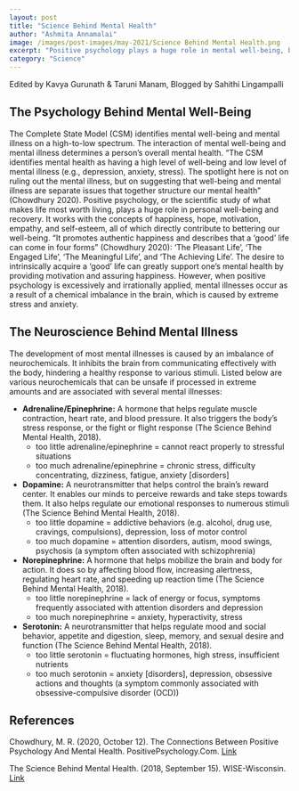 ```yaml
---
layout: post
title: "Science Behind Mental Health"
author: "Ashmita Annamalai"
image: /images/post-images/may-2021/Science Behind Mental Health.png
excerpt: "Positive psychology plays a huge role in mental well-being, but an extremity of it can cause an imbalance of neurochemicals, leading to various mental illnesses."
category: "Science"
---
```


Edited by Kavya Gurunath & Taruni Manam, Blogged by Sahithi Lingampalli

## The Psychology Behind Mental Well-Being
The Complete State Model (CSM) identifies mental well-being and mental illness on a high-to-low spectrum. The interaction of mental well-being and mental illness determines a person’s overall mental health. “The CSM identifies mental health as having a high level of well-being and low level of mental illness (e.g., depression, anxiety, stress). The spotlight here is not on ruling out the mental illness, but on suggesting that well-being and mental illness are separate issues that together structure our mental health” (Chowdhury 2020). Positive psychology, or the scientific study of what makes life most worth living, plays a huge role in personal well-being and recovery. It works with the concepts of happiness, hope, motivation, empathy, and self-esteem, all of which directly contribute to bettering our well-being. “It promotes authentic happiness and describes that a ‘good’ life can come in four forms” (Chowdhury 2020): ‘The Pleasant Life’, ‘The Engaged Life’, ‘The Meaningful Life’, and ‘The Achieving Life’. The desire to intrinsically acquire a ‘good’ life can greatly support one’s mental health by providing motivation and assuring happiness. However, when positive psychology is excessively and irrationally applied, mental illnesses occur as a result of a chemical imbalance in the brain, which is caused by extreme stress and anxiety. 

## The Neuroscience Behind Mental Illness
The development of most mental illnesses is caused by an imbalance of neurochemicals. It inhibits the brain from communicating effectively with the body, hindering a healthy response to various stimuli. Listed below are various neurochemicals that can be unsafe if processed in extreme amounts and are associated with several mental illnesses:

* **Adrenaline/Epinephrine:** A hormone that helps regulate muscle contraction, heart rate, and blood pressure. It also triggers the body’s stress response, or the fight or flight response (The Science Behind Mental Health, 2018). 
  - too little adrenaline/epinephrine = cannot react properly to stressful situations
  - too much adrenaline/epinephrine = chronic stress, difficulty concentrating, dizziness, fatigue, anxiety [disorders]
* **Dopamine:** A neurotransmitter that helps control the brain’s reward center. It enables our minds to perceive rewards and take steps towards them. It also helps regulate our emotional responses to numerous stimuli (The Science Behind Mental Health, 2018).
  - too little dopamine = addictive behaviors (e.g. alcohol, drug use, cravings, compulsions), depression, loss of motor control
  - too much dopamine = attention disorders, autism, mood swings, psychosis (a symptom often associated with schizophrenia)
* **Norepinephrine:** A hormone that helps mobilize the brain and body for action. It does so by affecting blood flow, increasing alertness, regulating heart rate, and speeding up reaction time (The Science Behind Mental Health, 2018). 
  - too little norepinephrine = lack of energy or focus, symptoms frequently associated with attention disorders and depression
  - too much norepinephrine = anxiety, hyperactivity, stress  
* **Serotonin:** A neurotransmitter that helps regulate mood and social behavior, appetite and digestion, sleep, memory, and sexual desire and function (The Science Behind Mental Health, 2018). 
  - too little serotonin =  fluctuating hormones, high stress, insufficient nutrients 
  - too much serotonin = anxiety [disorders], depression, obsessive actions and thoughts (a symptom commonly associated with obsessive-compulsive disorder (OCD))

## References 
Chowdhury, M. R. (2020, October 12). The Connections Between Positive Psychology And Mental Health. PositivePsychology.Com. [Link](https://positivepsychology.com/positive-psychology-and-mental-health/)

The Science Behind Mental Health. (2018, September 15). WISE-Wisconsin. [Link](https://wisewisconsin.org/blog/the-science-behind-mental-health/)
